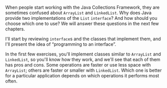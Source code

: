 When people start working with the Java Collections Framework, they are sometimes confused about `ArrayList` and `LinkedList`.  Why does Java provide two implementations of the `List` `interface`?  And how should you choose which one to use?  We will answer these questions in the next few chapters.


I'll start by reviewing `interface`s and the classes that implement them, and I'll present the idea of “programming to an interface”.


In the first few exercises, you'll implement classes similar to `ArrayList` and `LinkedList`, so you'll know how they work, and we'll see that each of them has pros and cons.  Some operations are faster or use less space with `ArrayList`; others are faster or smaller with `LinkedList`.  Which one is better for a particular application depends on which operations it performs most often.
